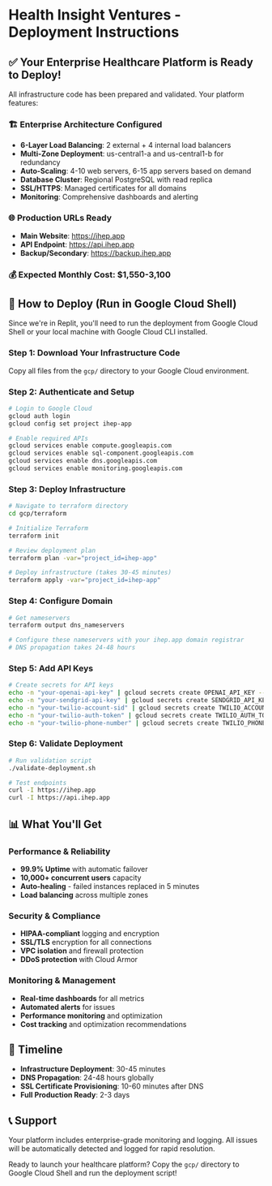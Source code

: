 # Health Insight Ventures - Deployment Instructions

## ✅ Your Enterprise Healthcare Platform is Ready to Deploy!

All infrastructure code has been prepared and validated. Your platform features:

### 🏗️ Enterprise Architecture Configured
- **6-Layer Load Balancing**: 2 external + 4 internal load balancers
- **Multi-Zone Deployment**: us-central1-a and us-central1-b for redundancy
- **Auto-Scaling**: 4-10 web servers, 6-15 app servers based on demand
- **Database Cluster**: Regional PostgreSQL with read replica
- **SSL/HTTPS**: Managed certificates for all domains
- **Monitoring**: Comprehensive dashboards and alerting

### 🌐 Production URLs Ready
- **Main Website**: https://ihep.app
- **API Endpoint**: https://api.ihep.app
- **Backup/Secondary**: https://backup.ihep.app

### 💰 Expected Monthly Cost: $1,550-3,100

## 🚀 How to Deploy (Run in Google Cloud Shell)

Since we're in Replit, you'll need to run the deployment from Google Cloud Shell or your local machine with Google Cloud CLI installed.

### Step 1: Download Your Infrastructure Code
Copy all files from the `gcp/` directory to your Google Cloud environment.

### Step 2: Authenticate and Setup
```bash
# Login to Google Cloud
gcloud auth login
gcloud config set project ihep-app

# Enable required APIs
gcloud services enable compute.googleapis.com
gcloud services enable sql-component.googleapis.com
gcloud services enable dns.googleapis.com
gcloud services enable monitoring.googleapis.com
```

### Step 3: Deploy Infrastructure
```bash
# Navigate to terraform directory
cd gcp/terraform

# Initialize Terraform
terraform init

# Review deployment plan
terraform plan -var="project_id=ihep-app"

# Deploy infrastructure (takes 30-45 minutes)
terraform apply -var="project_id=ihep-app"
```

### Step 4: Configure Domain
```bash
# Get nameservers
terraform output dns_nameservers

# Configure these nameservers with your ihep.app domain registrar
# DNS propagation takes 24-48 hours
```

### Step 5: Add API Keys
```bash
# Create secrets for API keys
echo -n "your-openai-api-key" | gcloud secrets create OPENAI_API_KEY --data-file=-
echo -n "your-sendgrid-api-key" | gcloud secrets create SENDGRID_API_KEY --data-file=-
echo -n "your-twilio-account-sid" | gcloud secrets create TWILIO_ACCOUNT_SID --data-file=-
echo -n "your-twilio-auth-token" | gcloud secrets create TWILIO_AUTH_TOKEN --data-file=-
echo -n "your-twilio-phone-number" | gcloud secrets create TWILIO_PHONE_NUMBER --data-file=-
```

### Step 6: Validate Deployment
```bash
# Run validation script
./validate-deployment.sh

# Test endpoints
curl -I https://ihep.app
curl -I https://api.ihep.app
```

## 📊 What You'll Get

### Performance & Reliability
- **99.9% Uptime** with automatic failover
- **10,000+ concurrent users** capacity
- **Auto-healing** - failed instances replaced in 5 minutes
- **Load balancing** across multiple zones

### Security & Compliance
- **HIPAA-compliant** logging and encryption
- **SSL/TLS** encryption for all connections
- **VPC isolation** and firewall protection
- **DDoS protection** with Cloud Armor

### Monitoring & Management
- **Real-time dashboards** for all metrics
- **Automated alerts** for issues
- **Performance monitoring** and optimization
- **Cost tracking** and optimization recommendations

## 🎯 Timeline
- **Infrastructure Deployment**: 30-45 minutes
- **DNS Propagation**: 24-48 hours globally
- **SSL Certificate Provisioning**: 10-60 minutes after DNS
- **Full Production Ready**: 2-3 days

## 📞 Support
Your platform includes enterprise-grade monitoring and logging. All issues will be automatically detected and logged for rapid resolution.

Ready to launch your healthcare platform? Copy the `gcp/` directory to Google Cloud Shell and run the deployment script!